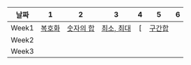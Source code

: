 |   날짜   |                          1                          |                       2                        |                        3                        |  4  |  5  |  6  |
| :------: |:---------------------------------------------------:|:----------------------------------------------:|:-----------------------------------------------:| :-: | :-: | :-: |
| Week1    | [복호화](https://https://www.acmicpc.net/problem/9046) | [숫자의 합](https://www.acmicpc.net/problem/11720) | [최소, 최대](https://www.acmicpc.net/problem/10818) | [     |  [구간합](https://swexpertacademy.com/main/talk/solvingClub/problemView.do?solveclubId=AZTP1QzqXnbHBIRD&contestProbId=AZTP5XoqXuDHBIRD&probBoxId=AZTP1QzqXnfHBIRD&type=USER&problemBoxTitle=%2802.05%29+List1-1&problemBoxCnt=4)    |      |
| Week2    |                                                     |                                                |                                                 |      |      |      |
| Week3    |                                                     |                                                |                                                 |      |      |      |
